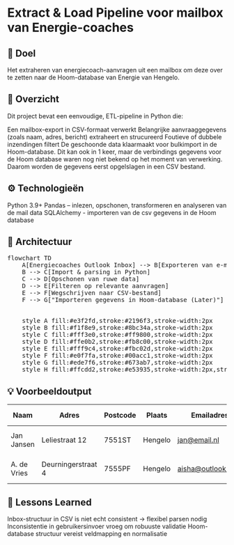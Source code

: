 #  Extract & Load Pipeline voor mailbox van Energie-coaches

## 🔧 Doel
Het extraheren van energiecoach-aanvragen uit een mailbox om deze over te zetten naar de Hoom-database van Energie van Hengelo.

## 📁 Overzicht
Dit project bevat een eenvoudige, ETL-pipeline in Python die:

Een mailbox-export in CSV-formaat verwerkt
Belangrijke aanvraaggegevens (zoals naam, adres, bericht) extraheert en strucureerd
Foutieve of dubbele inzendingen filtert
De geschoonde data klaarmaakt voor bulkimport in de Hoom-database. Dit kan ook in 1 keer, maar de verbindings gegevens voor de Hoom database waren nog niet bekend op het moment van verwerking. Daarom worden de gegevens eerst opgelslagen in een CSV bestand.

## ⚙️ Technologieën
Python 3.9+
Pandas – inlezen, opschonen, transformeren en analyseren van de mail data
SQLAlchemy - importeren van de csv gegevens in de Hoom database
## 📐 Architectuur
<pre class="mermaid">
flowchart TD
    A[Energiecoaches Outlook Inbox] --> B[Exporteren van e-mails]
    B --> C[Import & parsing in Python]
    C --> D[Opschonen van ruwe data]
    D --> E[Filteren op relevante aanvragen]
    E --> F[Wegschrijven naar CSV-bestand]
    F --> G["Importeren gegevens in Hoom-database (Later)"]
  

    style A fill:#e3f2fd,stroke:#2196f3,stroke-width:2px
    style B fill:#f1f8e9,stroke:#8bc34a,stroke-width:2px
    style C fill:#fff3e0,stroke:#ff9800,stroke-width:2px
    style D fill:#ffe0b2,stroke:#fb8c00,stroke-width:2px
    style E fill:#fff9c4,stroke:#fbc02d,stroke-width:2px
    style F fill:#e0f7fa,stroke:#00acc1,stroke-width:2px
    style G fill:#ede7f6,stroke:#673ab7,stroke-width:2px
    style H fill:#ffcdd2,stroke:#e53935,stroke-width:2px,stroke-dasharray: 5 5
</pre>

## 💡 Voorbeeldoutput

| Naam    | Adres |  Postcode  | Plaats | Emailadres | Datum ontvangen| Bericht|
| -------- | ------- |-------- | ------- |-------- | ------- |-------- |
| Jan Jansen  | Leliestraat 12  | 7551ST | Hengelo| jan@email.nl| 2023-10-11| IK wil graag een energiecoach|
| A. de Vries | Deurningerstraat 4    | 7555PF | Hengelo| aisha@outlook.com| 20123-10-11| informatie over zonnepanelen|


## 🚩 Lessons Learned
Inbox-structuur in CSV is niet echt consistent → flexibel parsen nodig
Inconsistentie in gebruikersinvoer vroeg om robuuste validatie
Hoom-database structuur vereist veldmapping en normalisatie
<!-- ##📌 Status
✅ Proof-of-concept geïmplementeerd en gebruikt voor meer dan 100 aanvragen
🛠️ Klaar om uit te breiden naar webhook- of formulierautomatisering -->
<script type="module">
	import mermaid from 'https://cdn.jsdelivr.net/npm/mermaid@10/dist/mermaid.esm.min.mjs';
	mermaid.initialize({
		startOnLoad: true
	});
</script>
